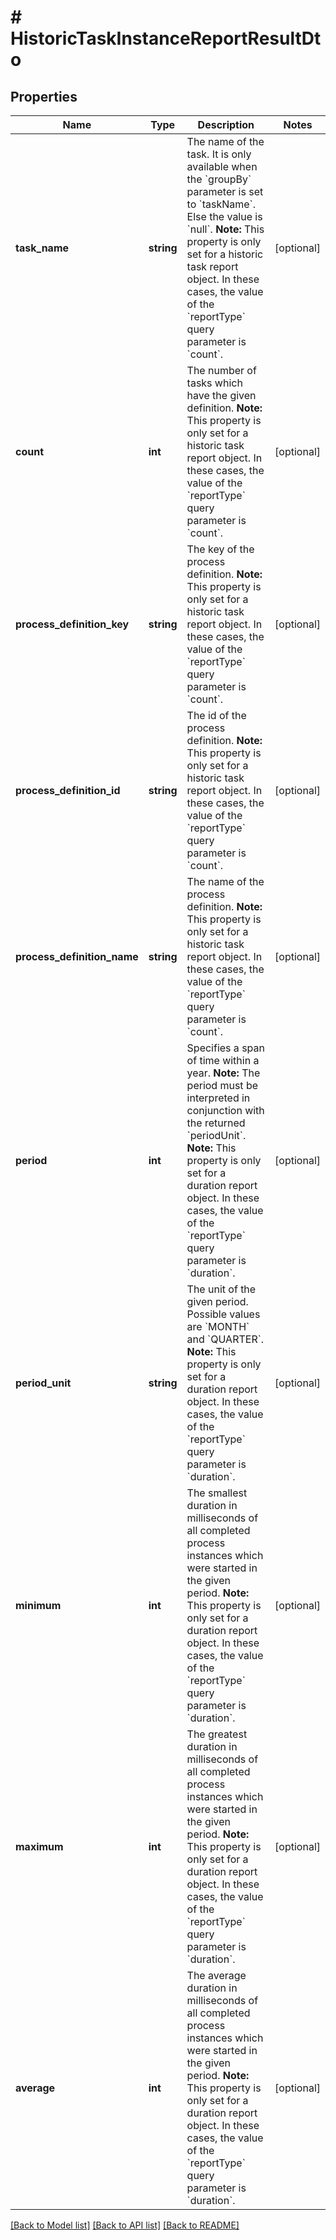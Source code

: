 # # HistoricTaskInstanceReportResultDto

## Properties

Name | Type | Description | Notes
------------ | ------------- | ------------- | -------------
**task_name** | **string** | The name of the task. It is only available when the &#x60;groupBy&#x60; parameter is set to &#x60;taskName&#x60;. Else the value is &#x60;null&#x60;.  **Note:** This property is only set for a historic task report object. In these cases, the value of the &#x60;reportType&#x60; query parameter is &#x60;count&#x60;. | [optional]
**count** | **int** | The number of tasks which have the given definition.  **Note:** This property is only set for a historic task report object. In these cases, the value of the &#x60;reportType&#x60; query parameter is &#x60;count&#x60;. | [optional]
**process_definition_key** | **string** | The key of the process definition.  **Note:** This property is only set for a historic task report object. In these cases, the value of the &#x60;reportType&#x60; query parameter is &#x60;count&#x60;. | [optional]
**process_definition_id** | **string** | The id of the process definition.  **Note:** This property is only set for a historic task report object. In these cases, the value of the &#x60;reportType&#x60; query parameter is &#x60;count&#x60;. | [optional]
**process_definition_name** | **string** | The name of the process definition.  **Note:** This property is only set for a historic task report object. In these cases, the value of the &#x60;reportType&#x60; query parameter is &#x60;count&#x60;. | [optional]
**period** | **int** | Specifies a span of time within a year. **Note:** The period must be interpreted in conjunction with the returned &#x60;periodUnit&#x60;.  **Note:** This property is only set for a duration report object. In these cases, the value of the &#x60;reportType&#x60; query parameter is &#x60;duration&#x60;. | [optional]
**period_unit** | **string** | The unit of the given period. Possible values are &#x60;MONTH&#x60; and &#x60;QUARTER&#x60;.  **Note:** This property is only set for a duration report object. In these cases, the value of the &#x60;reportType&#x60; query parameter is &#x60;duration&#x60;. | [optional]
**minimum** | **int** | The smallest duration in milliseconds of all completed process instances which were started in the given period.  **Note:** This property is only set for a duration report object. In these cases, the value of the &#x60;reportType&#x60; query parameter is &#x60;duration&#x60;. | [optional]
**maximum** | **int** | The greatest duration in milliseconds of all completed process instances which were started in the given period.  **Note:** This property is only set for a duration report object. In these cases, the value of the &#x60;reportType&#x60; query parameter is &#x60;duration&#x60;. | [optional]
**average** | **int** | The average duration in milliseconds of all completed process instances which were started in the given period.  **Note:** This property is only set for a duration report object. In these cases, the value of the &#x60;reportType&#x60; query parameter is &#x60;duration&#x60;. | [optional]

[[Back to Model list]](../../README.md#models) [[Back to API list]](../../README.md#endpoints) [[Back to README]](../../README.md)
